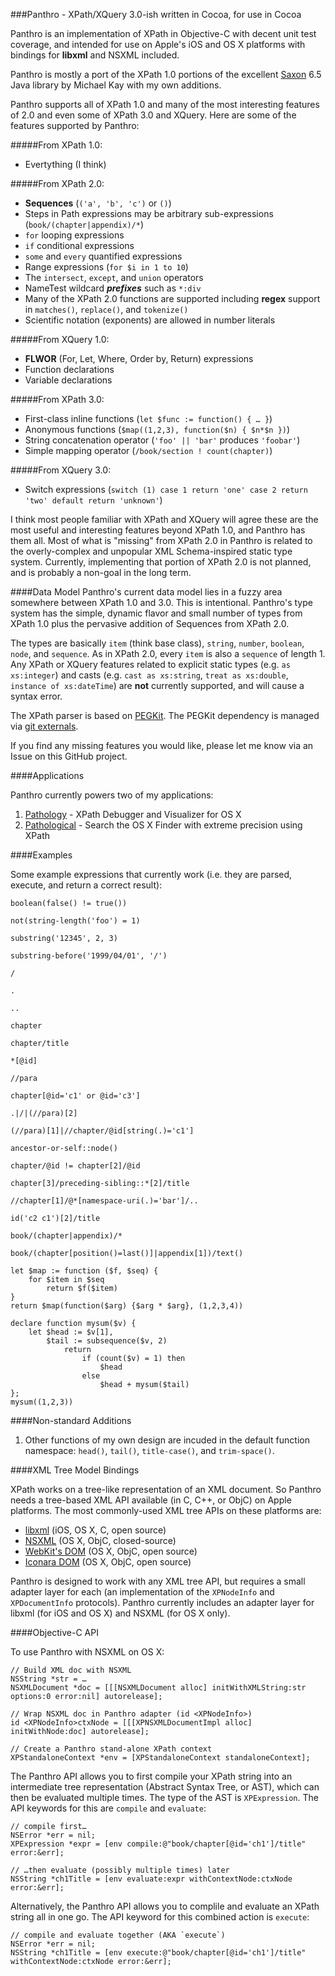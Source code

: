 ###Panthro - XPath/XQuery 3.0-ish written in Cocoa, for use in Cocoa

Panthro is an implementation of XPath in Objective-C with decent unit test coverage, and intended for use on Apple's iOS and OS X platforms with bindings for **libxml** and NSXML included.

Panthro is mostly a port of the XPath 1.0 portions of the excellent [Saxon](http://saxonica.com) 6.5 Java library by Michael Kay with my own additions.

Panthro supports all of XPath 1.0 and many of the most interesting features of 2.0 and even some of XPath 3.0 and XQuery. Here are some of the features supported by Panthro:

#####From XPath 1.0:
* Evertything (I think)

#####From XPath 2.0:
* **Sequences** (`('a', 'b', 'c')` or `()`)
* Steps in Path expressions may be arbitrary sub-expressions (`book/(chapter|appendix)/*`)
* `for` looping expressions
* `if` conditional expressions
* `some` and `every` quantified expressions
* Range expressions (`for $i in 1 to 10`)
* The `intersect`, `except`, and `union` operators
* NameTest wildcard ***prefixes*** such as `*:div`
* Many of the XPath 2.0 functions are supported including **regex** support in `matches()`, `replace()`, and `tokenize()`
* Scientific notation (exponents) are allowed in number literals

#####From XQuery 1.0:
* **FLWOR** (For, Let, Where, Order by, Return) expressions
* Function declarations
* Variable declarations

#####From XPath 3.0:
* First-class inline functions (`let $func := function() { … }`)
* Anonymous functions (`$map((1,2,3), function($n) { $n*$n })`)
* String concatenation operator (`'foo' || 'bar'` produces `'foobar'`)
* Simple mapping operator (`/book/section ! count(chapter)`)

#####From XQuery 3.0:
* Switch expressions (`switch (1) case 1 return 'one' case 2 return 'two' default return 'unknown'`)

I think most people familiar with XPath and XQuery will agree these are the most useful and interesting features beyond XPath 1.0, and Panthro has them all. Most of what is "missing" from XPath 2.0 in Panthro is related to the overly-complex and unpopular XML Schema-inspired static type system. Currently, implementing that portion of XPath 2.0 is not planned, and is probably a non-goal in the long term.

####Data Model
Panthro's current data model lies in a fuzzy area somewhere between XPath 1.0 and 3.0. This is intentional. Panthro's type system has the simple, dynamic flavor and small number of types from XPath 1.0 plus the pervasive addition of Sequences from XPath 2.0.

The types are basically `item` (think base class), `string`, `number`, `boolean`, `node`, and `sequence`. As in XPath 2.0, every `item` is also a `sequence` of length 1. Any XPath or XQuery features related to explicit static types (e.g. `as xs:integer`) and casts (e.g. `cast as xs:string`, `treat as xs:double`, `instance of xs:dateTime`) are **not** currently supported, and will cause a syntax error.

The XPath parser is based on [PEGKit](http://www.github.com/itod/pegkit). The PEGKit dependency is managed via [git externals](http://nopugs.com/ext-tutorial).

If you find any missing features you would like, please let me know via an Issue on this GitHub project.

####Applications

Panthro currently powers two of my applications:

1. [Pathology](http://celestialteapot.com/pathology/) - XPath Debugger and Visualizer for OS X
1. [Pathological](http://celestialteapot.com/pathological/) - Search the OS X Finder with extreme precision using XPath

####Examples

Some example expressions that currently work (i.e. they are parsed, execute, and return a correct result):
```xquery
boolean(false() != true())

not(string-length('foo') = 1)

substring('12345', 2, 3)

substring-before('1999/04/01', '/')

/

.

.. 

chapter

chapter/title

*[@id]

//para

chapter[@id='c1' or @id='c3']

.|/|(//para)[2]

(//para)[1]|//chapter/@id[string(.)='c1']

ancestor-or-self::node()

chapter/@id != chapter[2]/@id

chapter[3]/preceding-sibling::*[2]/title

//chapter[1]/@*[namespace-uri(.)='bar']/..

id('c2 c1')[2]/title

book/(chapter|appendix)/*

book/(chapter[position()=last()]|appendix[1])/text()
```
```xquery
let $map := function ($f, $seq) {
    for $item in $seq
        return $f($item)
}
return $map(function($arg) {$arg * $arg}, (1,2,3,4))
```
```xquery
declare function mysum($v) {
    let $head := $v[1],
        $tail := subsequence($v, 2)
            return 
                if (count($v) = 1) then 
                    $head 
                else 
                    $head + mysum($tail)
};
mysum((1,2,3))
```
####Non-standard Additions

1. Other functions of my own design are incuded in the default function namespace: `head()`, `tail()`, `title-case()`, and `trim-space()`.

####XML Tree Model Bindings

XPath works on a tree-like representation of an XML document. So Panthro needs a tree-based XML API available (in C, C++, or ObjC) on Apple platforms. The most commonly-used XML tree APIs on these platforms are:

* [libxml](http://xmlsoft.org/) (iOS, OS X, C, open source)
* [NSXML](https://developer.apple.com/library/mac/documentation/Cocoa/Conceptual/NSXML_Concepts/Articles/NSXMLFeatures.html) (OS X, ObjC, closed-source)
* [WebKit's DOM](http://www.webkit.org/) (OS X, ObjC, open source)
* [Iconara DOM](http://www.iconara.net/developer/products/DOM/) (OS X, ObjC, open source)

Panthro is designed to work with any XML tree API, but requires a small adapter layer for each (an implementation of the `XPNodeInfo` and `XPDocumentInfo` protocols). Panthro currently includes an adapter layer for libxml (for iOS and OS X) and NSXML (for OS X only).

####Objective-C API

To use Panthro with NSXML on OS X:

```objc
// Build XML doc with NSXML
NSString *str = …
NSXMLDocument *doc = [[[NSXMLDocument alloc] initWithXMLString:str options:0 error:nil] autorelease];

// Wrap NSXML doc in Panthro adapter (id <XPNodeInfo>)
id <XPNodeInfo>ctxNode = [[[XPNSXMLDocumentImpl alloc] initWithNode:doc] autorelease];

// Create a Panthro stand-alone XPath context
XPStandaloneContext *env = [XPStandaloneContext standaloneContext];
```
The Panthro API allows you to first compile your XPath string into an intermediate tree representation (Abstract Syntax Tree, or AST), which can then be evaluated multiple times. The type of the AST is `XPExpression`. The API keywords for this are `compile` and `evaluate`:

```objc
// compile first…
NSError *err = nil;
XPExpression *expr = [env compile:@"book/chapter[@id='ch1']/title" error:&err];

// …then evaluate (possibly multiple times) later
NSString *ch1Title = [env evaluate:expr withContextNode:ctxNode error:&err];
```

Alternatively, the Panthro API allows you to complile and evaluate an XPath string all in one go. The API keyword for this combined action is `execute`:

```objc
// compile and evaluate together (AKA `execute`)
NSError *err = nil;
NSString *ch1Title = [env execute:@"book/chapter[@id='ch1']/title" withContextNode:ctxNode error:&err];
```